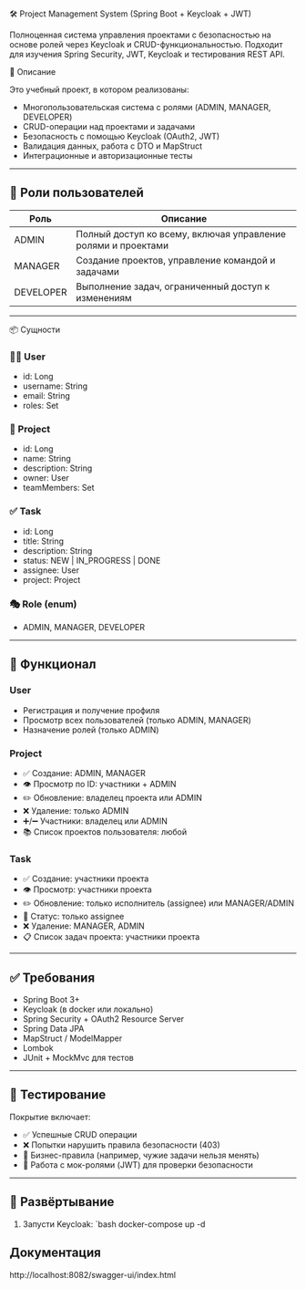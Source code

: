 🛠️ Project Management System (Spring Boot + Keycloak + JWT)

Полноценная система управления проектами с безопасностью на основе ролей через Keycloak и CRUD-функциональностью. Подходит для изучения Spring Security, JWT, Keycloak и тестирования REST API.

📌 Описание

Это учебный проект, в котором реализованы:

- Многопользовательская система с ролями (ADMIN, MANAGER, DEVELOPER)
- CRUD-операции над проектами и задачами
- Безопасность с помощью Keycloak (OAuth2, JWT)
- Валидация данных, работа с DTO и MapStruct
- Интеграционные и авторизационные тесты

---

## 🔐 Роли пользователей

| Роль       | Описание                                                      |
|------------|---------------------------------------------------------------|
| ADMIN    | Полный доступ ко всему, включая управление ролями и проектами |
| MANAGER  | Создание проектов, управление командой и задачами             |
| DEVELOPER| Выполнение задач, ограниченный доступ к изменениям            |

---

 📦 Сущности

### 🧑‍💼 User
- id: Long
- username: String
- email: String
- roles: Set<Role>

### 📁 Project
- id: Long
- name: String
- description: String
- owner: User
- teamMembers: Set<User>

### ✅ Task
- id: Long
- title: String
- description: String
- status: NEW | IN_PROGRESS | DONE
- assignee: User
- project: Project

### 🎭 Role (enum)
- ADMIN, MANAGER, DEVELOPER

---

## 🔧 Функционал

### User
- Регистрация и получение профиля
- Просмотр всех пользователей (только ADMIN, MANAGER)
- Назначение ролей (только ADMIN)

### Project
- ✅ Создание: ADMIN, MANAGER
- 👁️ Просмотр по ID: участники + ADMIN
- ✏️ Обновление: владелец проекта или ADMIN
- ❌ Удаление: только ADMIN
- ➕/➖ Участники: владелец или ADMIN
- 📚 Список проектов пользователя: любой

### Task
- ✅ Создание: участники проекта
- 👁️ Просмотр: участники проекта
- ✏️ Обновление: только исполнитель (assignee) или MANAGER/ADMIN
- 🔄 Статус: только assignee
- ❌ Удаление: MANAGER, ADMIN
- 📋 Список задач проекта: участники проекта

---

## ✅ Требования

- Spring Boot 3+
- Keycloak (в docker или локально)
- Spring Security + OAuth2 Resource Server
- Spring Data JPA
- MapStruct / ModelMapper
- Lombok
- JUnit + MockMvc для тестов

---

## 🧪 Тестирование

Покрытие включает:
- ✅ Успешные CRUD операции
- ❌ Попытки нарушить правила безопасности (403)
- 🔁 Бизнес-правила (например, чужие задачи нельзя менять)
- 🧪 Работа с мок-ролями (JWT) для проверки безопасности

---

## 🚀 Развёртывание

1. Запусти Keycloak:
   `bash
   docker-compose up -d

## Документация 
http://localhost:8082/swagger-ui/index.html
